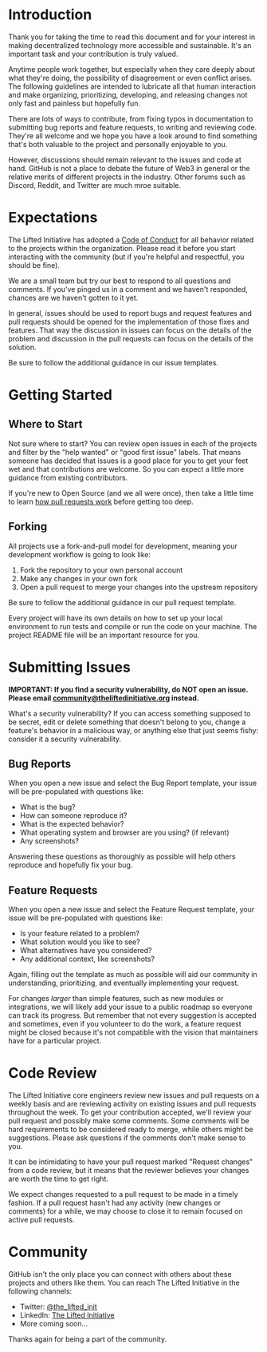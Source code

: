 # Introduction

Thank you for taking the time to read this document and for your interest in making
decentralized technology more accessible and sustainable. It's an important task and your
contribution is truly valued.

Anytime people work together, but especially when they care deeply about what they're
doing, the possibility of disagreement or even conflict arises. The following guidelines
are intended to lubricate all that human interaction and make organizing, prioritizing,
developing, and releasing changes not only fast and painless but hopefully fun.

There are lots of ways to contribute, from fixing typos in documentation to submitting bug
reports and feature requests, to writing and reviewing code. They're all welcome and we
hope you have a look around to find something that's both valuable to the project and
personally enjoyable to you.

However, discussions should remain relevant to the issues and code at hand. GitHub is not
a place to debate the future of Web3 in general or the relative merits of different
projects in the industry. Other forums such as Discord, Reddit, and Twitter are much mroe
suitable.

# Expectations

The Lifted Initiative has adopted a [Code of
Conduct](https://github.com/the-lifted-initiative/.github/blob/main/docs/CODE_OF_CONDUCT.md)
for all behavior related to the projects within the organization. Please read it before
you start interacting with the community (but if you're helpful and respectful, you should
be fine).

We are a small team but try our best to respond to all questions and comments. If you've
pinged us in a comment and we haven't responded, chances are we haven't gotten to it yet.

In general, issues should be used to report bugs and request features and pull requests
should be opened for the implementation of those fixes and features. That way the
discussion in issues can focus on the details of the problem and discussion in the pull
requests can focus on the details of the solution.

Be sure to follow the additional guidance in our issue templates.

# Getting Started

## Where to Start

Not sure where to start? You can review open issues in each of the projects and filter by
the "help wanted" or "good first issue" labels. That means someone has decided that issues
is a good place for you to get your feet wet and that contributions are welcome. So you
can expect a little more guidance from existing contributors.

If you're new to Open Source (and we all were once), then take a little time to learn [how
pull requests work](https://docs.github.com/en/pull-requests) before getting too deep.

## Forking

All projects use a fork-and-pull model for development, meaning your development workflow
is going to look like:

1. Fork the repository to your own personal account
2. Make any changes in your own fork
3. Open a pull request to merge your changes into the upstream repository

Be sure to follow the additional guidance in our pull request template.

Every project will have its own details on how to set up your local environment to run
tests and compile or run the code on your machine. The project README file will be an
important resource for you.

# Submitting Issues

**IMPORTANT: If you find a security vulnerability, do NOT open an issue. Please email
community@theliftedinitiative.org instead.**

What's a security vulnerability? If you can access something supposed to be secret, edit
or delete something that doesn't belong to you, change a feature's behavior in a malicious
way, or anything else that just seems fishy: consider it a security vulnerability.

## Bug Reports

When you open a new issue and select the Bug Report template, your issue will be
pre-populated with questions like:

- What is the bug?
- How can someone reproduce it?
- What is the expected behavior?
- What operating system and browser are you using? (if relevant)
- Any screenshots?

Answering these questions as thoroughly as possible will help others reproduce and
hopefully fix your bug.

## Feature Requests

When you open a new issue and select the Feature Request template, your issue will be
pre-populated with questions like:

- Is your feature related to a problem?
- What solution would you like to see?
- What alternatives have you considered?
- Any additional context, like screenshots?

Again, filling out the template as much as possible will aid our community in
understanding, prioritizing, and eventually implementing your request.

For changes _larger_ than simple features, such as new modules or integrations, we will
likely add your issue to a public roadmap so everyone can track its progress. But remember
that not every suggestion is accepted and sometimes, even if you volunteer to do the work,
a feature request might be closed because it's not compatible with the vision that
maintainers have for a particular project.

# Code Review

The Lifted Initiative core engineers review new issues and pull requests on a weekly basis
and are reviewing activity on existing issues and pull requests throughout the week. To
get your contribution accepted, we'll review your pull request and possibly make some
comments. Some comments will be hard requirements to be considered ready to merge, while
others might be suggestions. Please ask questions if the comments don't make sense to you.

It can be intimidating to have your pull request marked "Request changes" from a code
review, but it means that the reviewer believes your changes are worth the time to get
right.

We expect changes requested to a pull request to be made in a timely fashion. If a pull
request hasn't had any activity (new changes or comments) for a while, we may choose to
close it to remain focused on active pull requests.

# Community

GitHub isn't the only place you can connect with others about these projects and others
like them. You can reach The Lifted Initiative in the following channels:

- Twitter: [@the_lifted_init](https://twitter.com/the_lifted_init)
- LinkedIn: [The Lifted
  Initiative](https://www.linkedin.com/company/the-lifted-initiative)
- More coming soon...

Thanks again for being a part of the community.
